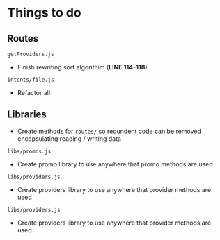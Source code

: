 # Things to do
## Routes
`getProviders.js`
  - Finish rewriting sort algorithim (**LINE 114-118**)

`intents/file.js`
  - Refactor all

## Libraries
- Create methods for `routes/` so redundent code can be removed encapsulating reading / writing data

`libs/promos.js`
  - Create promo library to use anywhere that promo methods are used

`libs/providers.js`
  - Create providers library to use anywhere that provider methods are used

`libs/providers.js`
  - Create providers library to use anywhere that provider methods are used